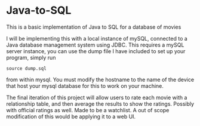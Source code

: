 # Java-to-SQL
This is a basic implementation of Java to SQL for a database of movies

I will be implementing this with a local instance of mySQL, connected to a Java database management system using JDBC.
This requires a mySQL server instance, you can use the dump file I have included to set up your program, simply run
```
source dump.sql
```
from within mysql. You must modify the hostname to the name of the device that host your mysql database for this to work on your machine.

The final iteration of this project will allow users to rate each movie with a relationship table, and then average the results to show the ratings. Possibly with official ratings as well.
Made to be a watchlist. A out of scope modification of this would be applying it to a web UI.
